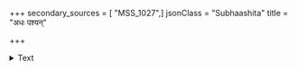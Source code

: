 +++
secondary_sources = [ "MSS_1027",]
jsonClass = "Subhaashita"
title = "अधः पश्यन्"

+++

<details><summary>Text</summary>

अधः पश्यन् पार्श्वद्वयवलितसाचीकृतशिराः शनैः पक्षस्थैर्याद्दिवि मसृणचक्राकृतिगतिः।  
चिराच्चिल्लस्तिर्यक्त्वरिततरमाहारनिपुणो निपत्यैवाकस्माच्चलचरणमूर्धं प्रपतति॥
</details>
